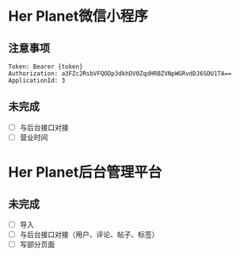 # Her Planet微信小程序
## 注意事项
```
Token: Bearer {token}
Authorization: a3FZc2RsbVFQODp3dkhDV0ZqdHRBZVNpWGRvdDJ6SDU1TA==
ApplicationId: 3
```
## 未完成
- [ ] 与后台接口对接
- [ ] 营业时间

# Her Planet后台管理平台
## 未完成
- [ ] 导入
- [ ] 与后台接口对接（用户、评论、帖子、标签）
- [ ] 写部分页面
